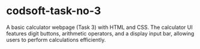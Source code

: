 # codsoft-task-no-3
A basic calculator webpage (Task 3) with HTML and CSS. The calculator UI features digit buttons, arithmetic operators, and a display input bar, allowing users to perform calculations efficiently.
